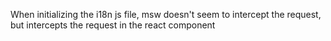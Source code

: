 When initializing the i18n js file, msw doesn't seem to intercept the request, but intercepts the request in the react component
